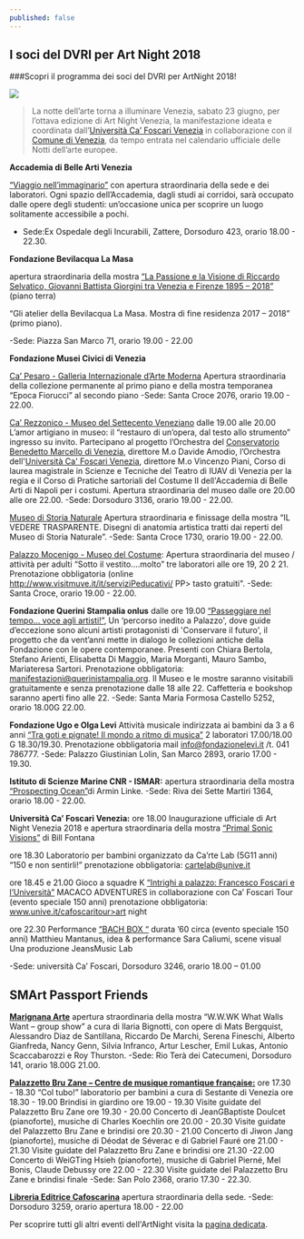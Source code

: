 ```yaml
---
published: false
---
```

## I soci del DVRI per Art Night 2018

###Scopri il programma dei soci del DVRI per ArtNight 2018!

![]({{site.baseurl}}/assets/posts/artnight.png)

> La notte dell’arte torna a illuminare Venezia, sabato 23 giugno, per l’ottava edizione di Art Night Venezia, la manifestazione ideata e coordinata dall’[Università Ca’ Foscari Venezia](unive.it) in collaborazione con il [Comune di Venezia](https://live.comune.venezia.it/), da tempo entrata nel calendario ufficiale delle Notti dell’arte europee.

**Accademia di Belle Arti Venezia**

[“Viaggio nell’immaginario”](http://www.accademiavenezia.it/eventi/art-night-2018-273.html) con apertura straordinaria della sede e dei laboratori. Ogni spazio dell’Accademia, dagli studi ai corridoi, sarà occupato dalle opere degli studenti: un’occasione unica per scoprire un luogo solitamente accessibile a pochi.
- Sede:Ex Ospedale degli Incurabili, Zattere, Dorsoduro 423, orario 18.00 - 22.30.

**Fondazione Bevilacqua La Masa**

apertura straordinaria della mostra [“La Passione e la Visione di Riccardo Selvatico, Giovanni Battista Giorgini tra Venezia e Firenze 1895 – 2018”](https://live.comune.venezia.it/it/2018/03/presentato-il-programma-2018-della-fondazione-bevilacqua-la-masa) (piano terra)

“Gli atelier della Bevilacqua La Masa. Mostra di fine residenza 2017 – 2018” (primo piano).

-Sede: Piazza San Marco 71, orario 19.00 - 22.00

**Fondazione Musei Civici di Venezia**

[Ca’ Pesaro - Galleria Internazionale d’Arte Moderna](http://capesaro.visitmuve.it/it/eventi/eventi-in-corso/art-night-2018/2018/06/19822/apertura-straordinaria/) Apertura straordinaria della collezione permanente al primo piano e della mostra temporanea “Epoca Fiorucci” al secondo piano
-Sede: Santa Croce 2076, orario 19.00 - 22.00.

[Ca’ Rezzonico - Museo del Settecento Veneziano](http://carezzonico.visitmuve.it/it/eventi/eventi-in-corso/art-night-2018/2018/06/17739/apertura-straordinaria-e-eventi-speciali/) dalle 19.00 alle 20.00 L’amor artigiano in museo: il “restauro di un’opera, dal testo allo strumento” ingresso su invito.
Partecipano al progetto l’Orchestra del [Conservatorio Benedetto Marcello di Venezia](http://conservatorio.net/), direttore M.o Davide Amodio, l’Orchestra dell'[Università Ca' Foscari Venezia](unive.it), direttore M.o Vincenzo Piani, Corso di laurea magistrale in Scienze e Tecniche del Teatro di IUAV di Venezia per la regia e il Corso di Pratiche sartoriali del Costume II dell'Accademia di Belle Arti di Napoli per i costumi.
Apertura straordinaria del museo dalle ore 20.00 alle ore 22.00.
-Sede: Dorsoduro 3136, orario 19.00 - 22.00.

[Museo di Storia Naturale](http://msn.visitmuve.it/it/eventi/eventi-in-corso/art-night-2018/2018/06/19271/apertura-straordinaria-eventi-speciali/) Apertura straordinaria e finissage della mostra “IL VEDERE TRASPARENTE. Disegni di anatomia artistica tratti dai reperti del Museo di Storia Naturale”.
-Sede: Santa Croce 1730, orario 19.00 - 22.00.

[Palazzo Mocenigo - Museo del Costume](http://mocenigo.visitmuve.it/it/eventi/eventi-in-corso/art-night-2018/2018/06/17915/apertura-straordinaria-attivita-speciali/): Apertura straordinaria del museo / attività per adulti “Sotto il vestito....molto” tre laboratori alle ore 19, 20 2 21.
Prenotazione obbligatoria (online http://www.visitmuve.it/it/serviziPeducativi/ PP> tasto
gratuiti".
-Sede: Santa Croce, orario 19.00 - 22.00.

**Fondazione Querini Stampalia onlus**
dalle ore 19.00 [“Passeggiare nel tempo... voce agli artisti!”](http://www.querinistampalia.org/ita/passeggiare_nel_tempo_voce_agli_artisti_23_giugno_ore_19.php), Un ‘percorso inedito a Palazzo', dove guide d’eccezione sono alcuni artisti protagonisti di 'Conservare il futuro', il progetto che da vent’anni mette in dialogo le collezioni antiche della Fondazione con le opere contemporanee.
Presenti con Chiara Bertola, Stefano Arienti, Elisabetta Di Maggio, Maria Morganti, Mauro Sambo, Mariateresa Sartori. Prenotazione obbligatoria: manifestazioni@querinistampalia.org.
Il Museo e le mostre saranno visitabili gratuitamente e senza prenotazione dalle 18 alle 22. Caffetteria e bookshop saranno aperti fino alle 22.
-Sede: Santa Maria Formosa Castello 5252, orario 18.00G 22.00.

**Fondazione Ugo e Olga Levi**
Attività musicale indirizzata ai bambini da 3 a 6 anni [“Tra goti e pignate! Il mondo a ritmo di musica”](https://www.fondazionelevi.it/event/art-night-2018/) 2 laboratori 17.00/18.00 G 18.30/19.30.
Prenotazione obbligatoria mail info@fondazionelevi.it /t. 041 786777.
-Sede: Palazzo Giustinian Lolin, San Marco 2893, orario 17.00 - 19.30.

**Istituto di Scienze Marine CNR - ISMAR:**
apertura straordinaria della mostra [“Prospecting Ocean”](http://www.ismar.cnr.it/eventi-e-notizie/eventi/Mostre/la-mostra-prospecting-ocean-di-armin-linke-alla-sede-di-ismar-venezia)di Armin Linke.
-Sede: Riva dei Sette Martiri 1364, orario 18.00 - 22.00.

**Università Ca’ Foscari Venezia:**
ore 18.00 Inaugurazione ufficiale di Art Night Venezia 2018 e apertura straordinaria della mostra [“Primal Sonic Visions”](https://www.unive.it/pag/13489/) di Bill Fontana

ore 18.30 Laboratorio per bambini organizzato da Ca’rte Lab (5G11 anni) “150 e non sentirli!” prenotazione obbligatoria: cartelab@unive.it

ore 18.45 e 21.00 Gioco a squadre K [“Intrighi a palazzo: Francesco Foscari e l’Università”](https://www.unive.it/pag/13489/) MACACO ADVENTURES in collaborazione con Ca’ Foscari Tour (evento speciale 150 anni) prenotazione obbligatoria: www.unive.it/cafoscaritour>art night

ore 22.30 Performance [“BACH BOX “](https://www.unive.it/pag/13489/) durata ’60 circa (evento speciale 150 anni) Matthieu Mantanus, idea & performance Sara Caliumi, scene visual Una produzione JeansMusic Lab

-Sede: università Ca’ Foscari, Dorsoduro 3246, orario 18.00 – 01.00

## SMArt Passport Friends

[**Marignana Arte**](http://www.marignanaarte.it/)
apertura straordinaria della mostra “W.W.WK What Walls Want – group show” a cura di Ilaria Bignotti, con opere di Mats Bergquist, Alessandro Diaz de Santillana, Riccardo De Marchi, Serena Fineschi, Alberto Gianfreda, Nancy Genn, Silvia Infranco, Artur Lescher, Emil Lukas, Antonio Scaccabarozzi e Roy Thurston.
-Sede: Rio Terà dei Catecumeni, Dorsoduro 141, orario 18.00G 21.00.

[**Palazzetto Bru Zane – Centre de musique romantique française:**](http://www.bru-zane.com/it/)
ore 17.30 - 18.30 “Col tubo!” laboratorio per bambini a cura di Sestante di Venezia ore 18.30 - 19.00 Brindisi in giardino
ore 19.00 - 19.30 Visite guidate del Palazzetto Bru Zane
ore 19.30 - 20.00 Concerto di JeanGBaptiste Doulcet (pianoforte), musiche di Charles Koechlin
ore 20.00 - 20.30 Visite guidate del Palazzetto Bru Zane e brindisi
ore 20.30 - 21.00 Concerto di Jiwon Jang (pianoforte), musiche di Déodat de Séverac e di Gabriel Fauré
ore 21.00 - 21.30 Visite guidate del Palazzetto Bru Zane e brindisi
ore 21.30 -22.00 Concerto di WeiGTing Hsieh (pianoforte), musiche di Gabriel Pierné, Mel Bonis, Claude Debussy
ore 22.00 - 22.30 Visite guidate del Palazzetto Bru Zane e brindisi finale
-Sede: San Polo 2368, orario 17.30 - 22.30.

[**Libreria Editrice Cafoscarina**](http://www.cafoscarina.it/)
apertura straordinaria della sede.
-Sede: Dorsoduro 3259, orario apertura 18.00 - 22.00

Per scoprire tutti gli altri eventi dell'ArtNight visita la [pagina dedicata](https://www.unive.it/pag/11331/).  
